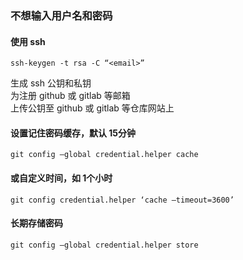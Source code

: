 ### 不想输入用户名和密码
#### 使用 ssh
```
ssh-keygen -t rsa -C “<email>”
```
生成 ssh 公钥和私钥  
<email> 为注册 github 或 gitlab 等邮箱  
上传公钥至 github 或 gitlab 等仓库网站上

#### 设置记住密码缓存，默认 15分钟
```
git config –global credential.helper cache
```
#### 或自定义时间，如 1个小时
```
git config credential.helper ‘cache –timeout=3600’
```
#### 长期存储密码
```
git config –global credential.helper store
```
